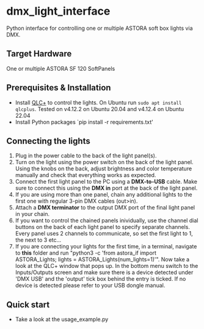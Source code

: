 # dmx_light_interface
Python interface for controlling one or multiple ASTORA soft box lights via DMX.

## Target Hardware
One or multiple ASTORA SF 120 SoftPanels

## Prerequisites & Installation
- Install [QLC+](https://www.qlcplus.org/) to control the lights. On Ubuntu run `sudo apt install qlcplus`. Tested on v4.12.2 on Ubuntu 20.04 and v4.12.4 on Ubuntu 22.04
- Install Python packages `pip install -r requirements.txt'

## Connecting the lights
1. Plug in the power cable to the back of the light panel(s).
2. Turn on the light using the power switch on the back of the light panel. Using the knobs on the back, adjust brightness and color temperature manually and check that everything works as expected.
3. Connect the first light panel to the PC using a **DMX-to-USB** cable. Make sure to connect this using the **DMX in** port at the back of the light panel. 
4. If you are using more than one panel, chain any additional lights to the first one with regular 3-pin DMX cables (out>in).
4. Attach a **DMX terminator** to the output DMX port of the final light panel in your chain.
6. If you want to control the chained panels inividually, use the channel dial buttons on the back of each light panel to specify separate channels. 
Every panel uses 2 channels to communicate, so set the first light to 1, the next to 3 etc...
7. If you are connecting your lights for the first time, in a terminal, navigate to **this** folder and run "python3 -c 'from astora_if import ASTORA_Lights; lights = ASTORA_Lights(num_lights=1)'". Now take a look at the QLC+ window that pops up. In the bottom menu switch to the Inputs/Outputs screen and make sure there is a device detected under 'DMX USB' and the 'output' tick box behind the entry is ticked. If no device is detected please refer to your USB dongle manual.

## Quick start
- Take a look at the usage_example.py
